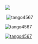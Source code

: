 ![](https://komarev.com/ghpvc/?username=tango4567)

<p>&nbsp;<img align="center" src="https://github-readme-stats.vercel.app/api?username=tango4567&show_icons=true&locale=en", alt="tango4567" />
</p><p><img align="center" src="https://github-readme-streak-stats.herokuapp.com/?user=tango4567&" alt="tango4567" /></p>

<p align="left"> <a href="https://github.com/ryo-ma/github-profile-trophy"><img src="https://github-profile-trophy.vercel.app/?username=tango4567" alt="tango4567" /></a></p>
